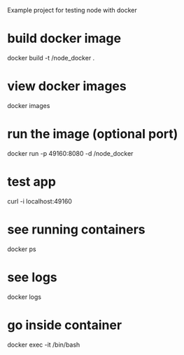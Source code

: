 Example project for testing node with docker

# build docker image
docker build -t <your username>/node_docker .

# view docker images
docker images

# run the image (optional port)
docker run -p 49160:8080 -d <your username>/node_docker

# test app
curl -i localhost:49160

# see running containers
docker ps

# see logs
docker logs <container id>

# go inside container
docker exec -it <container id> /bin/bash

